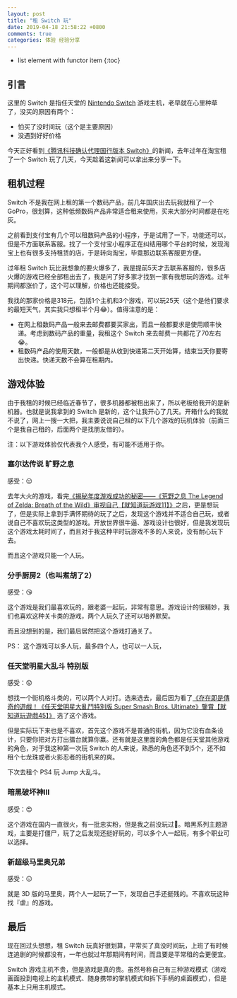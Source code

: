 ```yaml
---
layout: post
title: "租 Switch 玩"
date: 2019-04-18 21:58:22 +0800
comments: true
categories: 体验 经验分享
---
```

* list element with functor item
{:toc}

## 引言

这里的 Switch 是指任天堂的 [Nintendo Switch](https://www.nintendo.com/switch/) 游戏主机，老早就在心里种草了，没买的原因有两个：

- 怕买了没时间玩（这个是主要原因）
- 没遇到好好价格

今天正好看到[《腾讯科技确认代理国行版本 Switch》](https://www.ithome.com/0/419/861.htm)的新闻，去年过年在淘宝租了一个 Switch 玩了几天，今天趁着这新闻可以拿出来分享一下。

<!--more-->

## 租机过程

Switch 不是我在网上租的第一个数码产品，前几年国庆出去玩我就租了一个 GoPro，很划算，这种低频数码产品非常适合租来使用，买来大部分时间都是在吃灰。

之前看到支付宝有几个可以租数码产品的小程序，于是试用了一下，功能还可以，但是不方面联系客服。找了一个支付宝小程序正在纠结用哪个平台的时候，发现淘宝上也有很多支持租赁的店，于是转向淘宝，毕竟那边联系客服更方便。

过年租 Switch 玩比我想象的要火爆多了，我是提前5天才去联系客服的，很多店火爆的游戏已经全部租出去了，我是问了好多家才找到一家有我想玩的游戏。过年期间都涨价了，这个可以理解，价格也还能接受。

我找的那家价格是318元，包括1个主机和3个游戏，可以玩25天（这个是他们要求的最短天气，其实我只想租半个月😂）。值得注意的是：

- 在网上租数码产品一般来去邮费都要买家出，而且一般都要求是使用顺丰快递。考虑到数码产品的重量，我租这个 Switch 来去邮费一共都花了70左右😭。
- 租数码产品的使用天数，一般都是从收到快递第二天开始算，结束当天你要寄出快递。快递天数不会算在租期内。

## 游戏体验

由于我租的时候已经临近春节了，很多机器都被租出来了，所以老板给我开的是新机器。也就是说我拿到的 Switch 是新的，这个让我开心了几天。开箱什么的我就不说了，网上一搜一大把，我主要说说自己租的以下几个游戏的玩机体验（前面三个是我自己租的，后面两个是找朋友借的）。

注：以下游戏体验仅代表我个人感受，有可能不适用于你。

### 塞尔达传说 旷野之息

感受：😔

去年大火的游戏，看完[《揭秘年度游戏成功的秘密——《荒野之息 The Legend of Zelda: Breath of the Wild》审视自己【就知道玩游戏11】》](https://www.youtube.com/watch?v=T35UQSWSM94&t=16s)之后，更是想玩了，但是实际上拿到手满怀期待的玩了之后，发现这个游戏并不适合自己玩，或者说自己不喜欢玩这类型的游戏。开放世界很牛逼、游戏设计也很好，但是我发现玩这个游戏太耗时间了，而且对于我这种平时玩游戏不多的人来说，没有耐心玩下去。

而且这个游戏只能一个人玩。

### 分手厨房2（也叫煮胡了2）

感受：😘

这个游戏是我们最喜欢玩的，跟老婆一起玩，非常有意思。游戏设计的很精妙，我们也喜欢这种关卡类的游戏，两个人玩久了还可以培养默契。

而且没想到的是，我们最后居然把这个游戏打通关了。

PS： 这个游戏可以多人玩，最多四个人，也可以一人玩，

### 任天堂明星大乱斗 特别版

感受：😟

想找一个街机格斗类的，可以两个人对打。选来选去，最后因为看了[《存在即是傳奇的遊戲！《任天堂明星大亂鬥特別版 Super Smash Bros. Ultimate》鑒賞【就知道玩遊戲45】》](https://www.youtube.com/watch?v=aEzBWrjGEJg) 选了这个游戏。

但是实际玩下来也是不喜欢，首先这个游戏不是普通的街机，因为它没有血条设计，只要你把对方打出擂台就算你赢。还有就是这里面的角色都是任天堂其他游戏的角色，对于我这种第一次玩 Switch 的人来说，熟悉的角色还不到5个，还不如租个七龙珠或者火影忍者的街机来的爽。

下次去租个 PS4 玩 Jump 大乱斗。

### 暗黑破坏神III

感受：😍

这个游戏在国内一直很火，有一批忠实粉，但是我之前没玩过🌚。暗黑系列主题游戏，主要是打僵尸，玩了之后发现还挺好玩的，可以多个人一起玩，有多个职业可以选择。

### 新超级马里奥兄弟

感受：😑

就是 3D 版的马里奥，两个人一起玩了一下，发现自己手还挺残的。不喜欢玩这种找『虐』的游戏。

## 最后

现在回过头想想，租 Switch 玩真好很划算，平常买了真没时间玩，上班了有时候连追剧的时候都没有，一年也就过年那期间有时间，而且要是平常租的会更便宜。

Switch 游戏主机不贵，但是游戏是真的贵。虽然号称自己有三种游戏模式（游戏画面投到电视上的主机模式、随身携带的掌机模式和拆下手柄的桌面模式），但是基本上只用主机模式。
